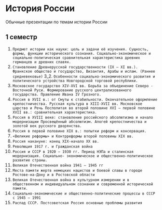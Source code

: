
# История России

Обычные презентации по темам истории России

## 1 семестр
1. `Предмет истории как науки: цель и задачи её изучения. Сущность, формы, функции исторического сознания. Социально-экономическое и социально-политическая сравнительная характеристика древних германцев и древних славян.`
2. `Становление Древнерусской государственности (IX – XI вв.). Франкское общество и государство, Византия, Арабы и ислам. (Раннее средневековье)`
3_2. `Особенности социально-экономического развития и политического устройства Новгородской торговой республики.`
4. `Московское государство XIV-XVI вв. Борьба за объединение Северо - Восточной Руси. Формирование русского централизованного государства. Правление Ивана IV Грозного. `
5. `Россия в XVII в.: от Смуты к стабильности. Окончательное оформление крепостничества. Русская культура в XIII-XVII вв. Московское царство и Речь Посполитая во второй половине XVI – первой половине XVII вв.: сравнительная характеристика.`
6. `Россия в XVIII веке: становление российского абсолютизма и начало модернизации Просвещённый абсолютизм. Апогей крепостничества и золотой век русского дворянства.`
7. `Россия в первой половине XIX в.: попытки реформ и консервация.`
8. `«Великие реформы» и Контрреформы второй половины XIX вв.`
9. `Россия накануне: конец XIX-начало XX вв.`
10. `Революция 1917 г. и Гражданская война `
11. `Россия и СССР в 1920 – 1930 гг. Период НЭПа и сталинская модернизация. Социально- экономическое и общественно-политическое развитие страны. `
12. `Великая Отечественная война 1941 – 1945 гг`
13. `Места памяти жертв немецких нацистов и боевой славы в городе Ростове-на-Дону и в Ростовской области`
14. `Великая Отечественная война в культурном измерении и в  общественном и индивидуальном сознании и современной исторической памяти.`
15. `Социально-экономические и общественно-политические процессы в СССР с 1945 – 1991 `
16. `Распад СССР. Постсоветская Россия основные проблемы развития `

